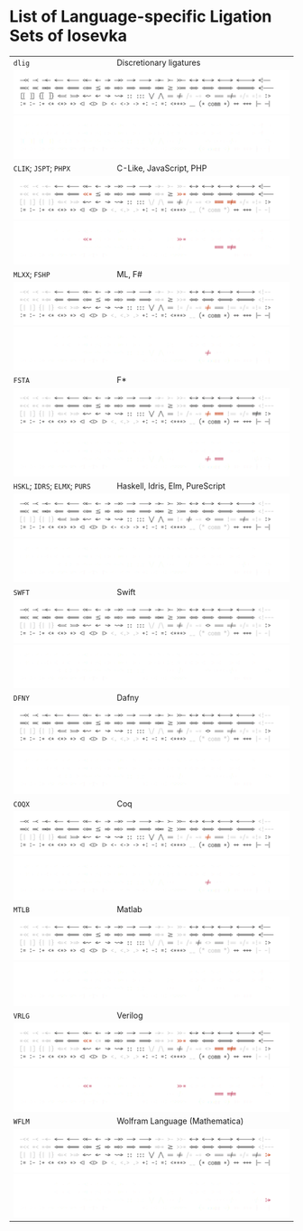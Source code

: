 # List of Language-specific Ligation Sets of Iosevka

<!-- BEGIN Section-OT-Ligation-Tags-2 -->
<!-- THIS SECTION IS AUTOMATICALLY GENERATED. DO NOT EDIT. -->

<table>
<tr>
<td><code>dlig</code></td>
<td>Discretionary ligatures</td>
</tr>
<tr>
<td colspan="2"><img src="../images/ligset-dlig-1.light.png#gh-light-mode-only"/><img src="../images/ligset-dlig-1.dark.png#gh-dark-mode-only"/></td>
</tr>
<tr>
<td><code>CLIK</code>; <code>JSPT</code>; <code>PHPX</code></td>
<td>C-Like, JavaScript, PHP</td>
</tr>
<tr>
<td colspan="2"><img src="../images/ligset-CLIK-1.light.png#gh-light-mode-only"/><img src="../images/ligset-CLIK-1.dark.png#gh-dark-mode-only"/></td>
</tr>
<tr>
<td><code>MLXX</code>; <code>FSHP</code></td>
<td>ML, F#</td>
</tr>
<tr>
<td colspan="2"><img src="../images/ligset-MLXX-1.light.png#gh-light-mode-only"/><img src="../images/ligset-MLXX-1.dark.png#gh-dark-mode-only"/></td>
</tr>
<tr>
<td><code>FSTA</code></td>
<td>F*</td>
</tr>
<tr>
<td colspan="2"><img src="../images/ligset-FSTA-1.light.png#gh-light-mode-only"/><img src="../images/ligset-FSTA-1.dark.png#gh-dark-mode-only"/></td>
</tr>
<tr>
<td><code>HSKL</code>; <code>IDRS</code>; <code>ELMX</code>; <code>PURS</code></td>
<td>Haskell, Idris, Elm, PureScript</td>
</tr>
<tr>
<td colspan="2"><img src="../images/ligset-HSKL-1.light.png#gh-light-mode-only"/><img src="../images/ligset-HSKL-1.dark.png#gh-dark-mode-only"/></td>
</tr>
<tr>
<td><code>SWFT</code></td>
<td>Swift</td>
</tr>
<tr>
<td colspan="2"><img src="../images/ligset-SWFT-1.light.png#gh-light-mode-only"/><img src="../images/ligset-SWFT-1.dark.png#gh-dark-mode-only"/></td>
</tr>
<tr>
<td><code>DFNY</code></td>
<td>Dafny</td>
</tr>
<tr>
<td colspan="2"><img src="../images/ligset-DFNY-1.light.png#gh-light-mode-only"/><img src="../images/ligset-DFNY-1.dark.png#gh-dark-mode-only"/></td>
</tr>
<tr>
<td><code>COQX</code></td>
<td>Coq</td>
</tr>
<tr>
<td colspan="2"><img src="../images/ligset-COQX-1.light.png#gh-light-mode-only"/><img src="../images/ligset-COQX-1.dark.png#gh-dark-mode-only"/></td>
</tr>
<tr>
<td><code>MTLB</code></td>
<td>Matlab</td>
</tr>
<tr>
<td colspan="2"><img src="../images/ligset-MTLB-1.light.png#gh-light-mode-only"/><img src="../images/ligset-MTLB-1.dark.png#gh-dark-mode-only"/></td>
</tr>
<tr>
<td><code>VRLG</code></td>
<td>Verilog</td>
</tr>
<tr>
<td colspan="2"><img src="../images/ligset-VRLG-1.light.png#gh-light-mode-only"/><img src="../images/ligset-VRLG-1.dark.png#gh-dark-mode-only"/></td>
</tr>
<tr>
<td><code>WFLM</code></td>
<td>Wolfram Language (Mathematica)</td>
</tr>
<tr>
<td colspan="2"><img src="../images/ligset-WFLM-1.light.png#gh-light-mode-only"/><img src="../images/ligset-WFLM-1.dark.png#gh-dark-mode-only"/></td>
</tr>
</table>

<!-- END Section-OT-Ligation-Tags-2 -->
